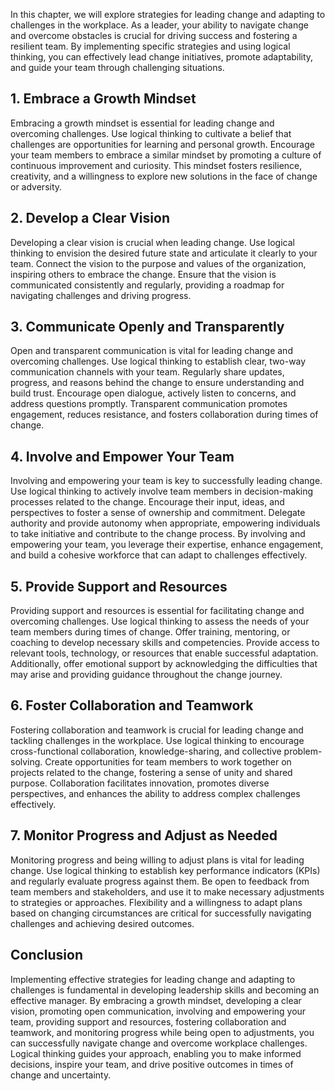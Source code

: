 
In this chapter, we will explore strategies for leading change and adapting to challenges in the workplace. As a leader, your ability to navigate change and overcome obstacles is crucial for driving success and fostering a resilient team. By implementing specific strategies and using logical thinking, you can effectively lead change initiatives, promote adaptability, and guide your team through challenging situations.

1\. Embrace a Growth Mindset
---------------------------

Embracing a growth mindset is essential for leading change and overcoming challenges. Use logical thinking to cultivate a belief that challenges are opportunities for learning and personal growth. Encourage your team members to embrace a similar mindset by promoting a culture of continuous improvement and curiosity. This mindset fosters resilience, creativity, and a willingness to explore new solutions in the face of change or adversity.

2\. Develop a Clear Vision
-------------------------

Developing a clear vision is crucial when leading change. Use logical thinking to envision the desired future state and articulate it clearly to your team. Connect the vision to the purpose and values of the organization, inspiring others to embrace the change. Ensure that the vision is communicated consistently and regularly, providing a roadmap for navigating challenges and driving progress.

3\. Communicate Openly and Transparently
---------------------------------------

Open and transparent communication is vital for leading change and overcoming challenges. Use logical thinking to establish clear, two-way communication channels with your team. Regularly share updates, progress, and reasons behind the change to ensure understanding and build trust. Encourage open dialogue, actively listen to concerns, and address questions promptly. Transparent communication promotes engagement, reduces resistance, and fosters collaboration during times of change.

4\. Involve and Empower Your Team
--------------------------------

Involving and empowering your team is key to successfully leading change. Use logical thinking to actively involve team members in decision-making processes related to the change. Encourage their input, ideas, and perspectives to foster a sense of ownership and commitment. Delegate authority and provide autonomy when appropriate, empowering individuals to take initiative and contribute to the change process. By involving and empowering your team, you leverage their expertise, enhance engagement, and build a cohesive workforce that can adapt to challenges effectively.

5\. Provide Support and Resources
--------------------------------

Providing support and resources is essential for facilitating change and overcoming challenges. Use logical thinking to assess the needs of your team members during times of change. Offer training, mentoring, or coaching to develop necessary skills and competencies. Provide access to relevant tools, technology, or resources that enable successful adaptation. Additionally, offer emotional support by acknowledging the difficulties that may arise and providing guidance throughout the change journey.

6\. Foster Collaboration and Teamwork
------------------------------------

Fostering collaboration and teamwork is crucial for leading change and tackling challenges in the workplace. Use logical thinking to encourage cross-functional collaboration, knowledge-sharing, and collective problem-solving. Create opportunities for team members to work together on projects related to the change, fostering a sense of unity and shared purpose. Collaboration facilitates innovation, promotes diverse perspectives, and enhances the ability to address complex challenges effectively.

7\. Monitor Progress and Adjust as Needed
----------------------------------------

Monitoring progress and being willing to adjust plans is vital for leading change. Use logical thinking to establish key performance indicators (KPIs) and regularly evaluate progress against them. Be open to feedback from team members and stakeholders, and use it to make necessary adjustments to strategies or approaches. Flexibility and a willingness to adapt plans based on changing circumstances are critical for successfully navigating challenges and achieving desired outcomes.

Conclusion
----------

Implementing effective strategies for leading change and adapting to challenges is fundamental in developing leadership skills and becoming an effective manager. By embracing a growth mindset, developing a clear vision, promoting open communication, involving and empowering your team, providing support and resources, fostering collaboration and teamwork, and monitoring progress while being open to adjustments, you can successfully navigate change and overcome workplace challenges. Logical thinking guides your approach, enabling you to make informed decisions, inspire your team, and drive positive outcomes in times of change and uncertainty.

